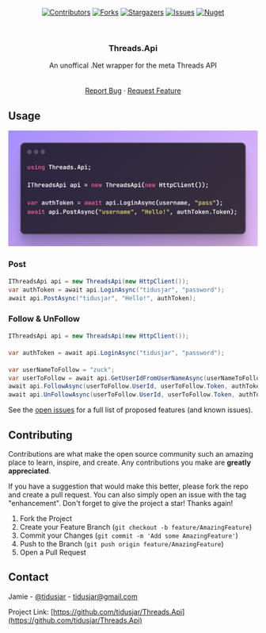 <a name="readme-top"></a>

<div align="center">

[![Contributors][contributors-shield]][contributors-url]
[![Forks][forks-shield]][forks-url]
[![Stargazers][stars-shield]][stars-url]
[![Issues][issues-shield]][issues-url]
[![Nuget][nuget-shield]][nuget-url]

</div>

<br />
<div align="center">




<h3 align="center">Threads.Api</h3>

  <p align="center">
    An unoffical .Net wrapper for the meta Threads API
    <br />
    <!-- <a href="https://github.com/tidusjar/Threads.Api"><strong>Explore the docs »</strong></a> -->
    <br />
    <br />
    <!-- <a href="https://github.com/tidusjar/Threads.Api">View Demo</a> -->
    <a href="https://github.com/tidusjar/Threads.Api/issues">Report Bug</a>
    ·
    <a href="https://github.com/tidusjar/Threads.Api/issues">Request Feature</a>
  </p>
</div>

## Usage

<!-- [![Product Name Screen Shot][product-screenshot]](https://example.com) -->
 
  <img src="assets/example.png">
  





<!-- ### Built With -->

<!-- * [![Next][Next.js]][Next-url]
* [![React][React.js]][React-url]
* [![Vue][Vue.js]][Vue-url]
* [![Angular][Angular.io]][Angular-url]
* [![Svelte][Svelte.dev]][Svelte-url]
* [![Laravel][Laravel.com]][Laravel-url]
* [![Bootstrap][Bootstrap.com]][Bootstrap-url]
* [![JQuery][JQuery.com]][JQuery-url] -->


<br>

### Post
```csharp
IThreadsApi api = new ThreadsApi(new HttpClient());
var authToken = await api.LoginAsync("tidusjar", "password");
await api.PostAsync("tidusjar", "Hello!", authToken);
```

### Follow & UnFollow
```csharp
IThreadsApi api = new ThreadsApi(new HttpClient());

var authToken = await api.LoginAsync("tidusjar", "password");

var userNameToFollow = "zuck";
var userToFollow = await api.GetUserIdFromUserNameAsync(userNameToFollow);
await api.FollowAsync(userToFollow.UserId, userToFollow.Token, authToken);
await api.UnFollowAsync(userToFollow.UserId, userToFollow.Token, authToken);
```



See the [open issues](https://github.com/tidusjar/Threads.Api/issues) for a full list of proposed features (and known issues).




<!-- CONTRIBUTING -->
## Contributing

Contributions are what make the open source community such an amazing place to learn, inspire, and create. Any contributions you make are **greatly appreciated**.

If you have a suggestion that would make this better, please fork the repo and create a pull request. You can also simply open an issue with the tag "enhancement".
Don't forget to give the project a star! Thanks again!

1. Fork the Project
2. Create your Feature Branch (`git checkout -b feature/AmazingFeature`)
3. Commit your Changes (`git commit -m 'Add some AmazingFeature'`)
4. Push to the Branch (`git push origin feature/AmazingFeature`)
5. Open a Pull Request









<!-- CONTACT -->
## Contact

Jamie - [@tidusjar](https://twitter.com/@tidusjar) - tidusjar@gmail.com

Project Link: [https://github.com/tidusjar/Threads.Api](https://github.com/tidusjar/Threads.Api)





<!-- MARKDOWN LINKS & IMAGES -->
<!-- https://www.markdownguide.org/basic-syntax/#reference-style-links -->
[contributors-shield]: https://img.shields.io/github/contributors/tidusjar/Threads.Api.svg?style=for-the-badge
[contributors-url]: https://github.com/tidusjar/Threads.Api/graphs/contributors
[forks-shield]: https://img.shields.io/github/forks/tidusjar/Threads.Api.svg?style=for-the-badge
[forks-url]: https://github.com/tidusjar/Threads.Api/network/members
[stars-shield]: https://img.shields.io/github/stars/tidusjar/Threads.Api.svg?style=for-the-badge
[stars-url]: https://github.com/tidusjar/Threads.Api/stargazers
[issues-shield]: https://img.shields.io/github/issues/tidusjar/Threads.Api.svg?style=for-the-badge
[issues-url]: https://github.com/tidusjar/Threads.Api/issues
[license-shield]: https://img.shields.io/github/license/tidusjar/Threads.Api.svg?style=for-the-badge
[license-url]: https://github.com/tidusjar/Threads.Api/blob/main/LICENSE.txt
[nuget-shield]: https://img.shields.io/nuget/vpre/Threads.Api?style=for-the-badge
[nuget-url]: https://www.nuget.org/packages/Threads.Api/
